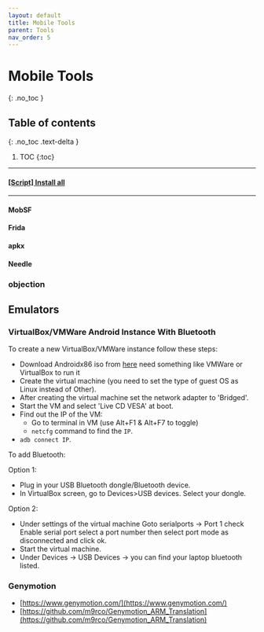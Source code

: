 ```yaml
---
layout: default
title: Mobile Tools
parent: Tools
nav_order: 5
---
```


# Mobile Tools
{: .no_toc }

## Table of contents
{: .no_toc .text-delta }

1. TOC
{:toc}

---

#### [\[Script\] Install all](https://github.com/caioMichele/JAM_Session/tree/master/docs/Scripts/Installers)

---
#### MobSF


#### Frida


#### apkx


#### Needle

### objection



## Emulators
### VirtualBox/VMWare Android Instance With Bluetooth
To create a new VirtualBox/VMWare instance follow these steps:  
* Download Androidx86 iso from [here](https://www.android-x86.org/)
need something like VMWare or VirtualBox to run it 
* Create the virtual machine (you need to set the type of guest OS as Linux instead of Other).
* After creating the virtual machine set the network adapter to 'Bridged'. 
* Start the VM and select 'Live CD VESA' at boot.
* Find out the IP of the VM:
  * Go to terminal in VM (use Alt+F1 & Alt+F7 to toggle) 
  * `netcfg` command to find the `IP`.
* `adb connect IP`. 

To add Bluetooth:

Option 1: 
* Plug in your USB Bluetooth dongle/Bluetooth device.
* In VirtualBox screen, go to Devices>USB devices. Select your dongle.

Option 2:
* Under settings of the virtual machine Goto serialports -> Port 1 check Enable serial port select a port number then select port mode as disconnected and click ok. 
* Start the virtual machine. 
* Under Devices -> USB Devices -> you can find your laptop bluetooth listed. 
 
### Genymotion 
* [https://www.genymotion.com/](https://www.genymotion.com/)
* [https://github.com/m9rco/Genymotion_ARM_Translation](https://github.com/m9rco/Genymotion_ARM_Translation)